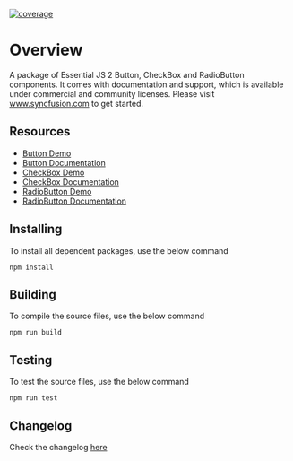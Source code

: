 [![coverage](http://ej2.syncfusion.com/coverage/ej2-buttons/coverage.svg)](http://ej2.syncfusion.com/coverage/ej2-buttons)

# Overview

A package of Essential JS 2 Button, CheckBox and RadioButton components. It comes with documentation and support, which is available under commercial and community licenses. Please visit www.syncfusion.com to get started.

## Resources

* [Button Demo](http://ej2.syncfusion.com/demos/#/material/button/default.html)
* [Button Documentation](http://ej2.syncfusion.com/documentation/button)
* [CheckBox Demo](http://ej2.syncfusion.com/demos/#/material/button/check-box.html)
* [CheckBox Documentation](http://ej2.syncfusion.com/documentation/check-box)
* [RadioButton Demo](http://ej2.syncfusion.com/demos/#/material/button/radio-button.html)
* [RadioButton Documentation](http://ej2.syncfusion.com/documentation/radio-button)

## Installing

To install all dependent packages, use the below command

```
npm install
```

## Building

To compile the source files, use the below command

```
npm run build
```

## Testing

To test the source files, use the below command

```
npm run test
```
## Changelog

Check the changelog [here](https://github.com/syncfusion/ej2-buttons/blob/master/CHANGELOG.md)